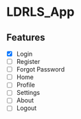 # LDRLS_App

## Features
- [x] Login
- [ ] Register
- [ ] Forgot Password
- [ ] Home
- [ ] Profile
- [ ] Settings
- [ ] About
- [ ] Logout